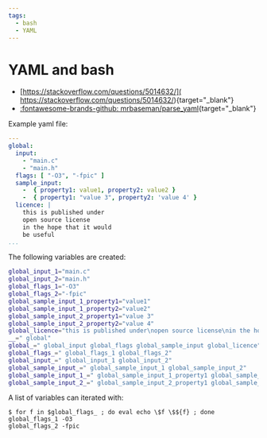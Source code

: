 ```yaml
---
tags:
  - bash
  - YAML
---
```


# YAML and bash

* [https://stackoverflow.com/questions/5014632/](
   https://stackoverflow.com/questions/5014632/){target="_blank"}
* [:fontawesome-brands-github: mrbaseman/parse_yaml](
   https://github.com/mrbaseman/parse_yaml){target="_blank"}

Example yaml file:

```yaml
---
global:
  input:
    - "main.c"
    - "main.h"
  flags: [ "-O3", "-fpic" ]
  sample_input:
    -  { property1: value1, property2: value2 }
    -  { property1: "value 3", property2: 'value 4' }
  licence: |
    this is published under
    open source license
    in the hope that it would
    be useful
...
```

The following variables are created:

```bash
global_input_1="main.c"
global_input_2="main.h"
global_flags_1="-O3"
global_flags_2="-fpic"
global_sample_input_1_property1="value1"
global_sample_input_1_property2="value2"
global_sample_input_2_property1="value 3"
global_sample_input_2_property2="value 4"
global_licence="this is published under\nopen source license\nin the hope that it would \nbe useful\n"
__=" global"
global_=" global_input global_flags global_sample_input global_licence"
global_flags_=" global_flags_1 global_flags_2"
global_input_=" global_input_1 global_input_2"
global_sample_input_=" global_sample_input_1 global_sample_input_2"
global_sample_input_1_=" global_sample_input_1_property1 global_sample_input_1_property2"
global_sample_input_2_=" global_sample_input_2_property1 global_sample_input_2_property2"
```

A list of variables can iterated with:

```console
$ for f in $global_flags_ ; do eval echo \$f \$${f} ; done
global_flags_1 -O3
global_flags_2 -fpic
```
